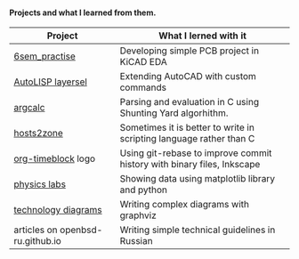 #### Projects and what I learned from them.

| Project                                                               | What I lerned with it                                                  |
|-----------------------------------------------------------------------|------------------------------------------------------------------------|
| [6sem_practise](https://github.com/artsi0m/6sem_pracise)              | Developing simple PCB project in KiCAD EDA                             |
| [AutoLISP layersel](https://github.com/artsi0m/autolisp_layersel)     | Extending AutoCAD with custom commands                                 |
| [argcalc](https://github.com/artsi0m/argcalc)                         | Parsing and evaluation in C using Shunting Yard algorhithm.            |
| [hosts2zone](https://github.com/artsi0m/hosts2zone)                   | Sometimes it is better to write in scripting language rather than C    |
| [org-timeblock](https://github.com/ichernyshovvv/org-timeblock) logo  | Using git-rebase to improve commit history with binary files, Inkscape |
| [physics labs](https://github.com/artsi0m/physics_labs)               | Showing data using matplotlib library and python                       |
| [technology diagrams](https://github.com/artsi0m/technology_diagrams) | Writing complex diagrams with graphviz                                 |
| articles on openbsd-ru.github.io                                      | Writing simple technical guidelines in Russian                         |


